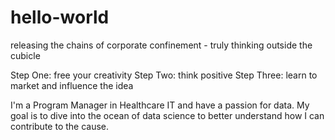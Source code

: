 # hello-world
releasing the chains of corporate confinement - truly thinking outside the cubicle

Step One: free your creativity
Step Two: think positive
Step Three: learn to market and influence the idea

I'm a Program Manager in Healthcare IT and have a passion for data.  My goal is to dive into the ocean of data science to better understand how I can contribute to the cause.
